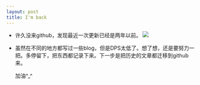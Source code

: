 ```yaml
---
layout: post
title: I'm back
---
```


*   许久没来github，发现最近一次更新已经是两年以前。
    ![]({{site.baseurl}}/img/2.png)

*   虽然在不同的地方都写过一些blog，但是DPS太低了。想了想，还是要努力一把。多停留下，把东西都记录下来。下一步是把历史的文章都迁移到github来。
  
    加油^_^


